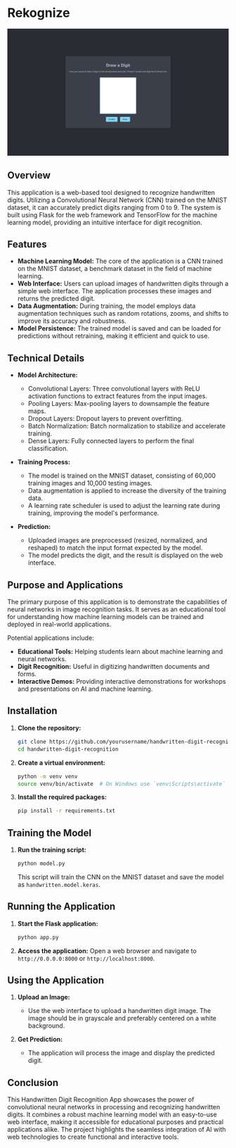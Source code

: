 # Rekognize
![Handwritten Digit Recognition App Homepage](README/demo.png)


## Overview

This application is a web-based tool designed to recognize handwritten digits. Utilizing a Convolutional Neural Network (CNN) trained on the MNIST dataset, it can accurately predict digits ranging from 0 to 9. The system is built using Flask for the web framework and TensorFlow for the machine learning model, providing an intuitive interface for digit recognition.

## Features

- **Machine Learning Model:** The core of the application is a CNN trained on the MNIST dataset, a benchmark dataset in the field of machine learning.
- **Web Interface:** Users can upload images of handwritten digits through a simple web interface. The application processes these images and returns the predicted digit.
- **Data Augmentation:** During training, the model employs data augmentation techniques such as random rotations, zooms, and shifts to improve its accuracy and robustness.
- **Model Persistence:** The trained model is saved and can be loaded for predictions without retraining, making it efficient and quick to use.

## Technical Details

- **Model Architecture:**
  - Convolutional Layers: Three convolutional layers with ReLU activation functions to extract features from the input images.
  - Pooling Layers: Max-pooling layers to downsample the feature maps.
  - Dropout Layers: Dropout layers to prevent overfitting.
  - Batch Normalization: Batch normalization to stabilize and accelerate training.
  - Dense Layers: Fully connected layers to perform the final classification.

- **Training Process:**
  - The model is trained on the MNIST dataset, consisting of 60,000 training images and 10,000 testing images.
  - Data augmentation is applied to increase the diversity of the training data.
  - A learning rate scheduler is used to adjust the learning rate during training, improving the model's performance.

- **Prediction:**
  - Uploaded images are preprocessed (resized, normalized, and reshaped) to match the input format expected by the model.
  - The model predicts the digit, and the result is displayed on the web interface.

## Purpose and Applications

The primary purpose of this application is to demonstrate the capabilities of neural networks in image recognition tasks. It serves as an educational tool for understanding how machine learning models can be trained and deployed in real-world applications.

Potential applications include:
- **Educational Tools:** Helping students learn about machine learning and neural networks.
- **Digit Recognition:** Useful in digitizing handwritten documents and forms.
- **Interactive Demos:** Providing interactive demonstrations for workshops and presentations on AI and machine learning.

## Installation

1. **Clone the repository:**
    ```sh
    git clone https://github.com/yourusername/handwritten-digit-recognition.git
    cd handwritten-digit-recognition
    ```

2. **Create a virtual environment:**
    ```sh
    python -m venv venv
    source venv/bin/activate  # On Windows use `venv\Scripts\activate`
    ```

3. **Install the required packages:**
    ```sh
    pip install -r requirements.txt
    ```

## Training the Model

1. **Run the training script:**
    ```sh
    python model.py
    ```
   This script will train the CNN on the MNIST dataset and save the model as `handwritten.model.keras`.

## Running the Application

1. **Start the Flask application:**
    ```sh
    python app.py
    ```

2. **Access the application:**
   Open a web browser and navigate to `http://0.0.0.0:8000` or `http://localhost:8000`.

## Using the Application

1. **Upload an Image:**
   - Use the web interface to upload a handwritten digit image. The image should be in grayscale and preferably centered on a white background.

2. **Get Prediction:**
   - The application will process the image and display the predicted digit.

## Conclusion

This Handwritten Digit Recognition App showcases the power of convolutional neural networks in processing and recognizing handwritten digits. It combines a robust machine learning model with an easy-to-use web interface, making it accessible for educational purposes and practical applications alike. The project highlights the seamless integration of AI with web technologies to create functional and interactive tools.
